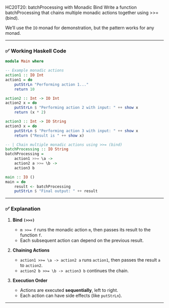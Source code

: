 HC20T20: batchProcessing with Monadic Bind
Write a function batchProcessing that chains multiple monadic actions together using >>= (bind).


We’ll use the `IO` monad for demonstration, but the pattern works for any monad.

---

### ✅ **Working Haskell Code**

```haskell
module Main where

-- Example monadic actions
action1 :: IO Int
action1 = do
    putStrLn "Performing action 1..."
    return 10

action2 :: Int -> IO Int
action2 x = do
    putStrLn $ "Performing action 2 with input: " ++ show x
    return (x * 2)

action3 :: Int -> IO String
action3 x = do
    putStrLn $ "Performing action 3 with input: " ++ show x
    return ("Result is " ++ show x)

-- | Chain multiple monadic actions using >>= (bind)
batchProcessing :: IO String
batchProcessing =
    action1 >>= \a ->
    action2 a >>= \b ->
    action3 b

main :: IO ()
main = do
    result <- batchProcessing
    putStrLn $ "Final output: " ++ result
```

---

### ✅ **Explanation**

1. **Bind `(>>=)`**

   * `m >>= f` runs the monadic action `m`, then passes its result to the function `f`.
   * Each subsequent action can depend on the previous result.

2. **Chaining Actions**

   * `action1 >>= \a -> action2 a` runs `action1`, then passes the result `a` to `action2`.
   * `action2 b >>= \b -> action3 b` continues the chain.

3. **Execution Order**

   * Actions are executed **sequentially**, left to right.
   * Each action can have side effects (like `putStrLn`).

---


